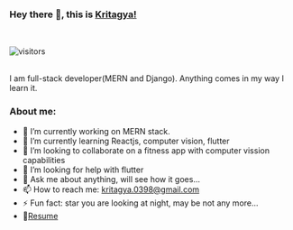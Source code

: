 ### Hey there 👋, this is [Kritagya!](https://yash-khandelwal.github.io/Portfolio/)
<br />

![visitors](https://visitor-badge.laobi.icu/badge?page_id=yash-khandelwal.yash-khandelwal)

<br />
I am full-stack developer(MERN and Django). Anything comes in my way I learn it.

### **About me:**
- 🔭 I’m currently working on MERN stack.
- 🌱 I’m currently learning Reactjs, computer vision, flutter
- 👯 I’m looking to collaborate on a fitness app with computer vission capabilities
- 🤔 I’m looking for help with flutter
- 💬 Ask me about anything, will see how it goes...
- 📫 How to reach me: kritagya.0398@gmail.com
- ⚡ Fun fact: star you are looking at night, may be not any more...
- 📝[Resume](https://drive.google.com/file/d/1ydSBx3cQQCHmzGFat32mUauRVVMkRAk6/view?usp=sharing)

